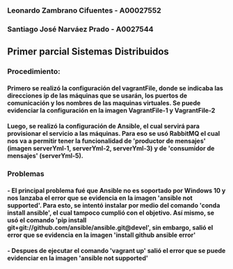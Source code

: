 ### Leonardo Zambrano Cifuentes - A00027552
### Santiago José Narváez Prado - A0027544

## Primer parcial Sistemas Distribuidos

### Procedimiento:
#### Primero se realizó la configuración del vagrantFile, donde se indicaba las direcciones ip de las máquinas que se usarán, los puertos de comunicación y los nombres de las maquinas virtuales. Se puede evidenciar la configuración en la imagen VagrantFile-1 y VagrantFile-2

#### Luego, se realizó la configuración de Ansible, el cual servirá para provisionar el servicio a las máquinas. Para eso se usó RabbitMQ el cual nos va a permitir tener la funcionalidad de 'productor de mensajes' (imagen serverYml-1, serverYml-2, serverYml-3) y de 'consumidor de mensajes' (serverYml-5).

### Problemas
#### - El principal problema fué que Ansible no es soportado por Windows 10 y nos lanzaba el error que se evidencia en la imagen 'ansible not supported'. Para esto, se intentó instalar por medio del comando 'conda install ansible', el cual tampoco cumplió con el objetivo. Así mismo, se usó el comando 'pip install git+git://github.com/ansible/ansible.git@devel', sin embargo, salió el error que se evidencia en la imagen 'install github ansible error'

#### - Despues de ejecutar el comando 'vagrant up' salió el error que se puede evidenciar en la imagen 'ansible not supported'
